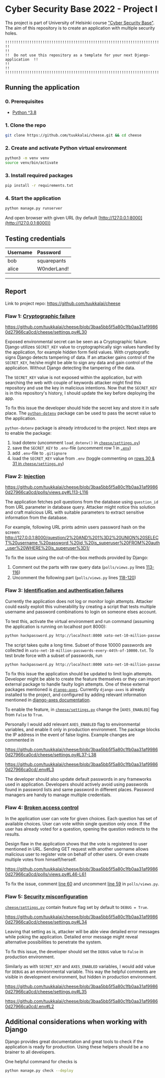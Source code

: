 # Cyber Security Base 2022 - Project I

Ths project is part of University of Helsinki course ["Cyber Security Base"](https://cybersecuritybase.mooc.fi/). The aim of this repository is to create an application with multiple security holes.

```
!!!!!!!!!!!!!!!!!!!!!!!!!!!!!!!!!!!!!!!!!!!!!!!!!!!!!!!!!!!!!!!!!!!!!!!!!!!!!!!!!
!!                                                                             !!
!!  Do not use this repository as a template for your next Django-application  !!
!!                                                                             !!
!!!!!!!!!!!!!!!!!!!!!!!!!!!!!!!!!!!!!!!!!!!!!!!!!!!!!!!!!!!!!!!!!!!!!!!!!!!!!!!!!
```

## Running the application

### 0. Prerequisites

- [Python ^3.8](https://www.python.org/downloads/)

### 1. Clone the repo

```sh
git clone https://github.com/tuukkalai/cheese.git && cd cheese
```

### 2. Create and activate Python virtual environment

```sh
python3 -m venv venv
source venv/bin/activate
```

### 3. Install required packages

```sh
pip install -r requirements.txt
```

### 4. Start the application

```sh
python manage.py runserver
```

And open browser with given URL (by default [http://127.0.0.1:8000](http://127.0.0.1:8000))

## Testing credentials

|Username|Password|
|:--|:--|
|bob|squarepants|
|alice|W0nderLand!|

---

## Report

Link to project repo: <https://github.com/tuukkalai/cheese>

### Flaw 1: [Cryptographic failure](https://owasp.org/Top10/A02_2021-Cryptographic_Failures/)

https://github.com/tuukkalai/cheese/blob/3baa5bb5f5a80c1fb0aa31af99860d27966ca0cd/cheese/settings.py#L30

Exposed environmental secret can be seen as a Cryptographic failure. Django utilizes `SECRET_KEY` value to cryptographically sign values handled by the application, for example hidden form field values. With cryptografic signs Django detects tampering of data. If an attacker gains control of the `SECRET_KEY`, he/she might be able to sign any data and gain control of the application. Without Django detecting the tampering of the data.

The `SECRET_KEY` value is not exposed within the application, but with searching the web with couple of keywords attacker might find this repository and use the key in malicious intentions. Now that the `SECRET_KEY` is in this repository's history, I should update the key before deploying the app.

To fix this issue the developer should hide the secret key and store it in safe place. The [`python-dotenv`](https://pypi.org/project/python-dotenv/) package can be used to pass the secret value to the application.

`python-dotenv` package is already introduced to the project. Next steps are to enable the package:

  1. load dotenv (uncomment `load_dotenv()` in [`cheese/settings.py`](https://github.com/tuukkalai/cheese/blob/3baa5bb5f5a80c1fb0aa31af99860d27966ca0cd/cheese/settings.py#L20))
  2. save the `SECRET_KEY` to `.env`-file (uncomment row 1 in [`.env`](https://github.com/tuukkalai/cheese/blob/main/cheese/settings.py#L20))
  3. add `.env`-file to `.gitignore`
  4. load the `SECRET_KEY` value from `.env` (toggle commenting on [rows 30 & 31 in `cheese/settings.py`](https://github.com/tuukkalai/cheese/blob/3baa5bb5f5a80c1fb0aa31af99860d27966ca0cd/cheese/settings.py#L30-L31))

### Flaw 2: [Injection](https://owasp.org/Top10/A03_2021-Injection/)

https://github.com/tuukkalai/cheese/blob/3baa5bb5f5a80c1fb0aa31af99860d27966ca0cd/polls/views.py#L113-L116

The application fetches poll questions from the database using `question_id` from URL parameter in database query. Attacker might notice this solution and craft malicious URL with suitable parameters to extract sensitive information from the database.

For example, following URL prints admin users password hash on the screen: <http://127.0.0.1:8000/question/2%20AND%201%3D2%20UNION%20SELECT%20username,%20password,%20id,%20is_superuser%20FROM%20auth_user%20WHERE%20is_superuser%3D1/>

To fix the issue using the out-of-the-box methods provided by Django:

1. Comment out the parts with raw query data (`polls/views.py` lines [113-116](https://github.com/tuukkalai/cheese/blob/3baa5bb5f5a80c1fb0aa31af99860d27966ca0cd/polls/views.py#L113-L116))
2. Uncomment the following part (`polls/views.py` lines [118-120](https://github.com/tuukkalai/cheese/blob/3baa5bb5f5a80c1fb0aa31af99860d27966ca0cd/polls/views.py#L118-L120))

### Flaw 3: [Identification and authentication failures](https://owasp.org/Top10/A07_2021-Identification_and_Authentication_Failures/)

Currently the application does not log or monitor login attempts. Attacker could easily exploit this vulnerability by creating a script that tests multiple username and password combinations to login on someone elses account.

To test this, activate the virtual environment and run command (assuming the application is running on localhost port 8000):

```sh
python hackpassword.py http://localhost:8000 xato-net-10-million-passwords-10000.txt
```

The script takes quite a long time. Subset of those 10000 passwords are collected in `xato-net-10-million-passwords-every-44th-of-10000.txt`. To test brute force with a subset of passwords, run

```sh
python hackpassword.py http://localhost:8000 xato-net-10-million-passwords-every-44th-of-10000.txt
```

To fix this issue the application should be updated to limit login attempts. Developer might be able to create the feature themselves or they can import external package to handle faulty login attempts. One of these external packages mentioned is [`django-axes`](https://pypi.org/project/django-axes/). Currently `django-axes` is already installed to the project, and configured by adding relevant information mentioned in [django-axes documentation](https://django-axes.readthedocs.io/en/latest/index.html).

To enable the feature, in [`cheese/settings.py`](https://github.com/tuukkalai/cheese/blob/3baa5bb5f5a80c1fb0aa31af99860d27966ca0cd/cheese/settings.py#L37) change the [`AXES_ENABLED`] flag from `False` to `True`.

Personally I would add relevant `AXES_ENABLED` flag to environmental variables, and enable it only in production environment. The package blocks the IP address in the event of false logins. Example changes are commented in

https://github.com/tuukkalai/cheese/blob/3baa5bb5f5a80c1fb0aa31af99860d27966ca0cd/cheese/settings.py#L37-L38

https://github.com/tuukkalai/cheese/blob/3baa5bb5f5a80c1fb0aa31af99860d27966ca0cd/.env#L3

The developer should also update default passwords in any frameworks used in application. Developers should actively avoid using passwords found in password lists and same password in different places. Password managers are handy to manage multiple credentials.

### Flaw 4: [Broken access control](https://owasp.org/Top10/A01_2021-Broken_Access_Control/)

In the application user can vote for given choices. Each question has set of available choices. User can vote within single question only once. If the user has already voted for a question, opening the question redirects to the results.

Design flaw in the application shows that the vote is registered to user mentioned in URL. Sending GET request with another username allows malicious user to register vote on behalf of other users. Or even create multiple votes from himself/herself.

https://github.com/tuukkalai/cheese/blob/3baa5bb5f5a80c1fb0aa31af99860d27966ca0cd/polls/views.py#L46-L61

To fix the issue, comment [line 60](https://github.com/tuukkalai/cheese/blob/3baa5bb5f5a80c1fb0aa31af99860d27966ca0cd/polls/views.py#L60) and uncomment [line 59](https://github.com/tuukkalai/cheese/blob/3baa5bb5f5a80c1fb0aa31af99860d27966ca0cd/polls/views.py#L59) in `polls/views.py`.

### Flaw 5: [Security misconfiguration](https://owasp.org/Top10/A05_2021-Security_Misconfiguration/)

[`cheese/settings.py`](https://github.com/tuukkalai/cheese/blob/3baa5bb5f5a80c1fb0aa31af99860d27966ca0cd/cheese/settings.py#L34) contain feature flag set by default to `DEBUG = True`.

https://github.com/tuukkalai/cheese/blob/3baa5bb5f5a80c1fb0aa31af99860d27966ca0cd/cheese/settings.py#L34

Leaving that setting as is, attacker will be able view detailed error messages while poking the application. Detailed error message might reveal alternative possibilities to penetrate the system.

To fix this issue, the developer should set the `DEBUG` value to `False` in production environment.

Similarly as with `SECRET_KEY` and `AXES_ENABLED` variables, I would add value for `DEBUG` as an environmental variable. This way the helpful comments are visible in development environment, but hidden in production environment.

https://github.com/tuukkalai/cheese/blob/3baa5bb5f5a80c1fb0aa31af99860d27966ca0cd/cheese/settings.py#L35

https://github.com/tuukkalai/cheese/blob/3baa5bb5f5a80c1fb0aa31af99860d27966ca0cd/.env#L2

## Additional considerations when working with Django

Django provides great documentation and great tools to check if the application is ready for production. Using these helpers should be a no brainer to all developers.

One helpful command for checks is

```sh
python manage.py check --deploy
```
